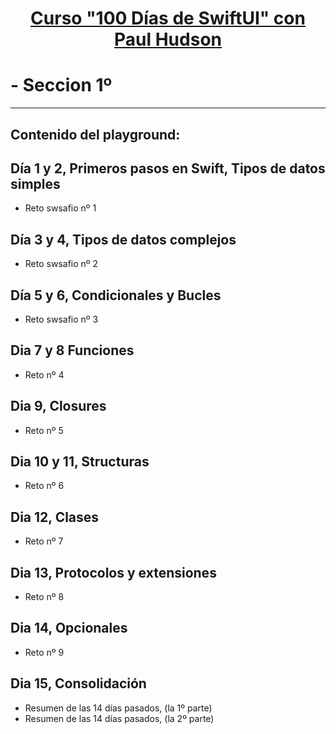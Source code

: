 
# <p align="center"><u>Curso "100 Días de SwiftUI" con Paul Hudson</u></p> 


# - Seccion 1º

---

## Contenido del playground:

## Día 1 y 2, Primeros pasos en Swift, Tipos de datos simples
- Reto swsafio nº 1
## Día 3 y 4, Tipos de datos complejos 
- Reto swsafio nº 2
## Día 5 y 6, Condicionales y Bucles
- Reto swsafio nº 3
## Dia 7 y 8 Funciones
- Reto nº 4
## Dia 9, Closures
- Reto nº 5
## Dia 10 y 11, Structuras
- Reto nº 6
## Dia 12, Clases
- Reto nº 7
## Dia 13, Protocolos y extensiones
- Reto nº 8
## Dia 14, Opcionales
- Reto nº 9
## Dia 15, Consolidación 
- Resumen de las 14 días pasados, (la 1º parte)
- Resumen de las 14 días pasados, (la 2º parte)